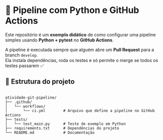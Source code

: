 
# 🚀 Pipeline com Python e GitHub Actions

Este repositório é um **exemplo didático** de como configurar uma pipeline simples 
usando **Python + pytest** no **GitHub Actions**.

A pipeline é executada sempre que alguém abre um **Pull Request** para a branch `develop`.  
Ela instala dependências, roda os testes e só permite o merge se todos os testes passarem ✅


## 📂 Estrutura do projeto

```

atividade-git-pipeline/
├── .github/
│   └── workflows/
│       └── ci.yml        # Arquivo que define a pipeline no GitHub Actions
├── tests/
│   └── test_main.py      # Teste de exemplo em Python
├── requirements.txt      # Dependências do projeto
└── README.md             # Documentação

````
